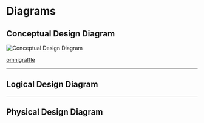 
# Diagrams

## Conceptual Design Diagram

![Conceptual Design Diagram](https://github.com/h0bbel/homelab/images/conceptual.png "Conceptual Design Diagram")

[omnigraffle](/omnigraffle/conceptual.graffle)


---
## Logical Design Diagram

---
## Physical Design Diagram